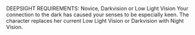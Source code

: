 DEEPSIGHT
REQUIREMENTS: Novice, Darkvision or Low Light Vision
Your connection to the dark has caused your senses to be especially keen. 
The character replaces her current Low Light Vision or Darkvision with Night Vision.